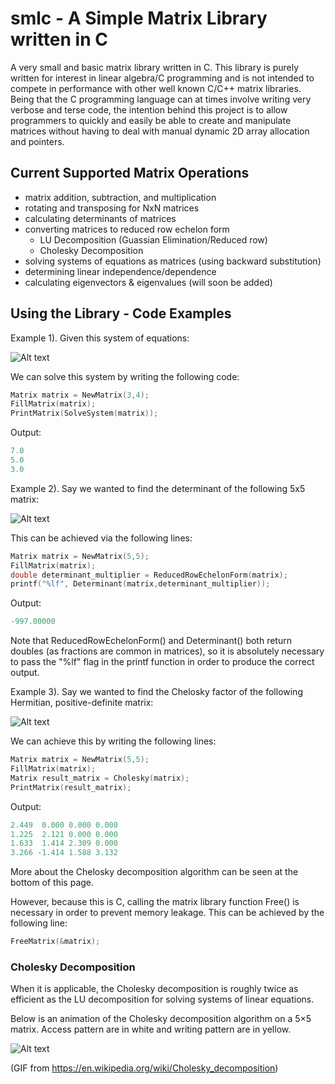# smlc - A Simple Matrix Library written in C

A very small and basic matrix library written in C. This library is purely written for interest in linear algebra/C programming and is not intended to compete in performance with other well known C/C++ matrix libraries. Being that the C programming language can at times involve writing very verbose and terse code, the intention behind this project is to allow programmers to quickly and easily be able to create and manipulate matrices without having to deal with manual dynamic 2D array allocation and pointers.


## Current Supported Matrix Operations
  - matrix addition, subtraction, and multiplication
  - rotating and transposing for NxN matrices
  - calculating determinants of matrices
  - converting matrices to reduced row echelon form
      - LU Decomposition (Guassian Elimination/Reduced row)
      - Cholesky Decomposition
  - solving systems of equations as matrices (using backward substitution)
  - determining linear independence/dependence 
  - calculating eigenvectors & eigenvalues (will soon be added)


## Using the Library - Code Examples

Example 1).
Given this system of equations:

![Alt text](https://cloud.githubusercontent.com/assets/10769110/26473871/a532fc6c-4162-11e7-929a-f7f463d9e15e.gif)

We can solve this system by writing the following code:
```c
Matrix matrix = NewMatrix(3,4);
FillMatrix(matrix);
PrintMatrix(SolveSystem(matrix));
```

Output:
```c
7.0 
5.0 
3.0 
```


Example 2). Say we wanted to find the determinant of the following 5x5 matrix:

![Alt text](https://cloud.githubusercontent.com/assets/10769110/26476253/50f56184-4172-11e7-87ac-b73d8bd819e6.png)

This can be achieved via the following lines:
```c
Matrix matrix = NewMatrix(5,5);
FillMatrix(matrix);
double determinant_multiplier = ReducedRowEchelonForm(matrix);
printf("%lf", Determinant(matrix,determinant_multiplier));
```

Output:
```c
-997.00000
```

Note that ReducedRowEchelonForm() and Determinant() both return doubles (as fractions are common in matrices), so it is absolutely necessary to pass the "%lf" flag in the printf function in order to produce the correct output. 



Example 3). Say we wanted to find the Chelosky factor of the following Hermitian, positive-definite matrix:

![Alt text](https://cloud.githubusercontent.com/assets/10769110/26476280/85b21e3a-4172-11e7-95e9-ee6263ac0ebb.png)

We can achieve this by writing the following lines:
```c
Matrix matrix = NewMatrix(5,5);
FillMatrix(matrix);
Matrix result_matrix = Cholesky(matrix);
PrintMatrix(result_matrix);
```

Output:
```c
2.449  0.000 0.000 0.000 
1.225  2.121 0.000 0.000 
1.633  1.414 2.309 0.000 
3.266 -1.414 1.588 3.132 
```

More about the Chelosky decomposition algorithm can be seen at the bottom of this page.

However, because this is C, calling the matrix library function Free() is necessary in order to prevent memory leakage.
This can be achieved by the following line:
```c
FreeMatrix(&matrix);
``` 
  
  
### Cholesky Decomposition 
When it is applicable, the Cholesky decomposition is roughly twice as efficient as the LU decomposition for solving systems of linear equations. 

Below is an animation of the Cholesky decomposition algorithm on a 5×5 matrix. Access pattern are in white and writing pattern are in yellow.

![Alt text](https://cloud.githubusercontent.com/assets/10769110/26377885/14ace690-3fc7-11e7-9867-2d6c99d9e236.gif)

(GIF from https://en.wikipedia.org/wiki/Cholesky_decomposition)
  

